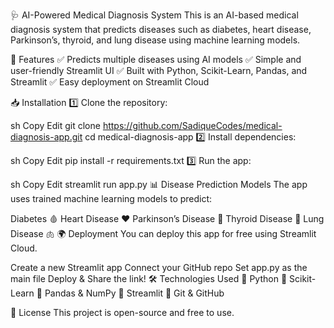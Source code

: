 🩺 AI-Powered Medical Diagnosis System
This is an AI-based medical diagnosis system that predicts diseases such as diabetes, heart disease, Parkinson’s, thyroid, and lung disease using machine learning models.

🚀 Features
✅ Predicts multiple diseases using AI models
✅ Simple and user-friendly Streamlit UI
✅ Built with Python, Scikit-Learn, Pandas, and Streamlit
✅ Easy deployment on Streamlit Cloud

📥 Installation
1️⃣ Clone the repository:

sh
Copy
Edit
git clone https://github.com/SadiqueCodes/medical-diagnosis-app.git
cd medical-diagnosis-app
2️⃣ Install dependencies:

sh
Copy
Edit
pip install -r requirements.txt
3️⃣ Run the app:

sh
Copy
Edit
streamlit run app.py
📊 Disease Prediction Models
The app uses trained machine learning models to predict:

Diabetes 🩸
Heart Disease ❤️
Parkinson’s Disease 🧠
Thyroid Disease 🦋
Lung Disease 🫁
🌍 Deployment
You can deploy this app for free using Streamlit Cloud.

Create a new Streamlit app
Connect your GitHub repo
Set app.py as the main file
Deploy & Share the link!
🛠 Technologies Used
🔹 Python
🔹 Scikit-Learn
🔹 Pandas & NumPy
🔹 Streamlit
🔹 Git & GitHub

📜 License
This project is open-source and free to use.
